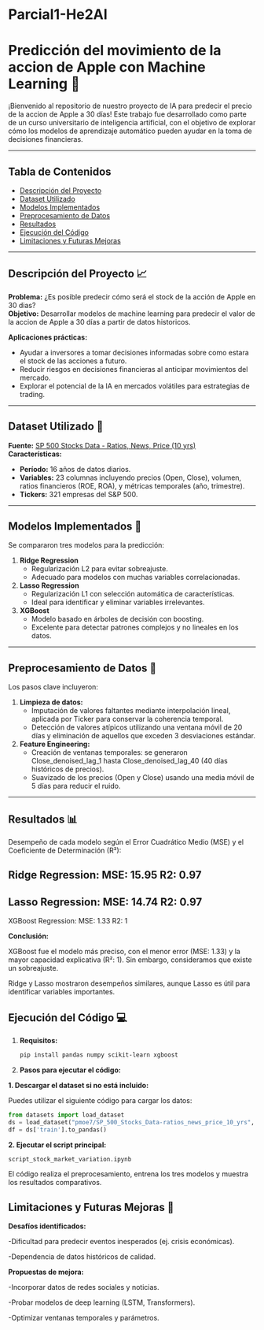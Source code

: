 # Parcial1-He2AI
# Predicción del movimiento de la accion de Apple con Machine Learning 🚀

¡Bienvenido al repositorio de nuestro proyecto de IA para predecir el precio de la accion de Apple a 30 días! Este trabajo fue desarrollado como parte de un curso universitario de inteligencia artificial, con el objetivo de explorar cómo los modelos de aprendizaje automático pueden ayudar en la toma de decisiones financieras.

---

## Tabla de Contenidos
- [Descripción del Proyecto](#descripción-del-proyecto)
- [Dataset Utilizado](#dataset-utilizado)
- [Modelos Implementados](#modelos-implementados)
- [Preprocesamiento de Datos](#preprocesamiento-de-datos)
- [Resultados](#resultados)
- [Ejecución del Código](#ejecución-del-código)
- [Limitaciones y Futuras Mejoras](#limitaciones-y-futuras-mejoras)

---

## Descripción del Proyecto 📈
**Problema:** ¿Es posible predecir cómo será el stock de la acción de Apple en 30 dias?  
**Objetivo:** Desarrollar modelos de machine learning para predecir el valor de la accion de Apple a 30 días a partir de datos historicos.

**Aplicaciones prácticas:**
- Ayudar a inversores a tomar decisiones informadas sobre como estara el stock de las acciones a futuro.
- Reducir riesgos en decisiones financieras al anticipar movimientos del mercado.
- Explorar el potencial de la IA en mercados volátiles para estrategias de trading. 


---

## Dataset Utilizado 📂
**Fuente:** [SP 500 Stocks Data - Ratios, News, Price (10 yrs)](https://huggingface.co/datasets/pmoe7/SP_500_Stocks_Data-ratios_news_price_10_yrs)  
**Características:**
- **Período:** 16 años de datos diarios.
- **Variables:** 23 columnas incluyendo precios (Open, Close), volumen, ratios financieros (ROE, ROA), y métricas temporales (año, trimestre).
- **Tickers:** 321 empresas del S&P 500.

---

## Modelos Implementados 🤖
Se compararon tres modelos para la predicción:
1. **Ridge Regression**  
   - Regularización L2 para evitar sobreajuste.
   - Adecuado para modelos con muchas variables correlacionadas.
2. **Lasso Regression**  
   - Regularización L1 con selección automática de características.
   - Ideal para identificar y eliminar variables irrelevantes.
3. **XGBoost**  
   - Modelo basado en árboles de decisión con boosting.
   - Excelente para detectar patrones complejos y no lineales en los datos.


---

## Preprocesamiento de Datos 🔧
Los pasos clave incluyeron:
1. **Limpieza de datos:**  
   - Imputación de valores faltantes mediante interpolación lineal, aplicada por Ticker para conservar la coherencia temporal.
   - Detección de valores atípicos utilizando una ventana móvil de 20 días y eliminación de aquellos que exceden 3 desviaciones estándar.
2. **Feature Engineering:**  
   - Creación de ventanas temporales: se generaron Close_denoised_lag_1 hasta Close_denoised_lag_40 (40 días históricos de precios).
   - Suavizado de los precios (Open y Close) usando una media móvil de 5 días para reducir el ruido.

---

## Resultados 📊

Desempeño de cada modelo según el Error Cuadrático Medio (MSE) y el Coeficiente de Determinación (R²):

Ridge Regression:
MSE: 15.95
R2: 0.97
----------------
Lasso Regression:
MSE: 14.74
R2: 0.97
----------------
XGBoost Regression:
MSE: 1.33
R2: 1

**Conclusión:** 

XGBoost fue el modelo más preciso, con el menor error (MSE: 1.33) y la mayor capacidad explicativa (R²: 1). Sin embargo, consideramos que existe un sobreajuste.

Ridge y Lasso mostraron desempeños similares, aunque Lasso es útil para identificar variables importantes. 

## Ejecución del Código 💻
1. **Requisitos:**  
   ```bash
   pip install pandas numpy scikit-learn xgboost
   
2. **Pasos para ejecutar el código:**
   
  **1. Descargar el dataset si no está incluido:**
      
   Puedes utilizar el siguiente código para cargar los datos:

   ```python
   from datasets import load_dataset
   ds = load_dataset("pmoe7/SP_500_Stocks_Data-ratios_news_price_10_yrs", data_files="sp500_daily_ratios_20yrs.zip")
   df = ds['train'].to_pandas()
   ```

   **2. Ejecutar el script principal:**

   ```python
   script_stock_market_variation.ipynb
   ```
      
   El código realiza el preprocesamiento, entrena los tres modelos y muestra los resultados comparativos.


## Limitaciones y Futuras Mejoras 🔮
**Desafíos identificados:**

-Dificultad para predecir eventos inesperados (ej. crisis económicas).

-Dependencia de datos históricos de calidad.

**Propuestas de mejora:**

-Incorporar datos de redes sociales y noticias.

-Probar modelos de deep learning (LSTM, Transformers).

-Optimizar ventanas temporales y parámetros.
